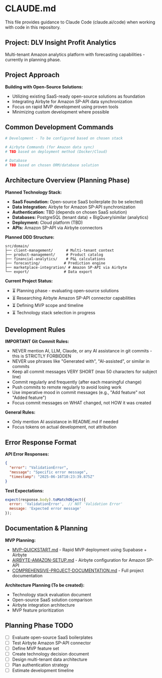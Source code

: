 # CLAUDE.md

This file provides guidance to Claude Code (claude.ai/code) when working with code in this repository.

## Project: DLV Insight Profit Analytics

Multi-tenant Amazon analytics platform with forecasting capabilities - currently in planning phase.

## Project Approach

**Building with Open-Source Solutions:**
- Utilizing existing SaaS-ready open-source solutions as foundation
- Integrating Airbyte for Amazon SP-API data synchronization
- Focus on rapid MVP development using proven tools
- Minimizing custom development where possible

## Common Development Commands

```bash
# Development - To be configured based on chosen stack

# Airbyte Commands (for Amazon data sync)
# TBD based on deployment method (Docker/Cloud)

# Database
# TBD based on chosen ORM/database solution
```

## Architecture Overview (Planning Phase)

**Planned Technology Stack:**

- **SaaS Foundation:** Open-source SaaS boilerplate (to be selected)
- **Data Integration:** Airbyte for Amazon SP-API synchronization
- **Authentication:** TBD (depends on chosen SaaS solution)
- **Databases:** PostgreSQL (tenant data) + BigQuery/similar (analytics)
- **Deployment:** Cloud platform (TBD)
- **APIs:** Amazon SP-API via Airbyte connectors

**Planned DDD Structure:**
```
src/domain/
├── client-management/      # Multi-tenant context
├── product-management/     # Product catalog
├── financial-analytics/    # P&L calculations  
├── forecasting/           # Prediction engine
├── marketplace-integration/ # Amazon SP-API via Airbyte
└── export/                # Data export
```

**Current Project Status:**
- ⏳ Planning phase - evaluating open-source solutions
- ⏳ Researching Airbyte Amazon SP-API connector capabilities
- ⏳ Defining MVP scope and timeline
- ⏳ Technology stack selection in progress

## Development Rules

**IMPORTANT Git Commit Rules:**
- NEVER mention AI, LLM, Claude, or any AI assistance in git commits - this is STRICTLY FORBIDDEN
- NEVER use phrases like "Generated with", "AI-assisted", or similar in commits
- Keep all commit messages VERY SHORT (max 50 characters for subject line)
- Commit regularly and frequently (after each meaningful change)
- Push commits to remote regularly to avoid losing work
- Use imperative mood in commit messages (e.g., "Add feature" not "Added feature")
- Focus commit messages on WHAT changed, not HOW it was created

**General Rules:**
- Only mention AI assistance in README.md if needed
- Focus tokens on actual development, not attribution

## Error Response Format

**API Error Responses:**
```json
{
  "error": "ValidationError",
  "message": "Specific error message",
  "timestamp": "2025-06-16T10:23:39.875Z"
}
```

**Test Expectations:**
```javascript
expect(response.body).toMatchObject({
  error: 'ValidationError',  // NOT 'Validation Error'
  message: 'Expected error message'
});
```

## Documentation & Planning

**MVP Planning:**
- [MVP-QUICKSTART.md](./MVP-QUICKSTART.md) - Rapid MVP deployment using Supabase + Airbyte
- [AIRBYTE-AMAZON-SETUP.md](./AIRBYTE-AMAZON-SETUP.md) - Airbyte configuration for Amazon SP-API
- [COMPREHENSIVE-PROJECT-DOCUMENTATION.md](./COMPREHENSIVE-PROJECT-DOCUMENTATION.md) - Full project documentation

**Architecture Planning (To be created):**
- Technology stack evaluation document
- Open-source SaaS solution comparison
- Airbyte integration architecture
- MVP feature prioritization

## Planning Phase TODO

- [ ] Evaluate open-source SaaS boilerplates
- [ ] Test Airbyte Amazon SP-API connector
- [ ] Define MVP feature set
- [ ] Create technology decision document
- [ ] Design multi-tenant data architecture
- [ ] Plan authentication strategy
- [ ] Estimate development timeline